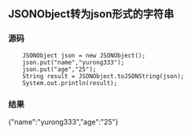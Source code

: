 ## JSONObject转为json形式的字符串

### 源码

```jshelllanguage
    JSONObject json = new JSONObject();
    json.put("name","yurong333");
    json.put("age","25");
    String result = JSONObject.toJSONString(json);
    System.out.println(result);
```

### 结果

{"name":"yurong333","age":"25"}

